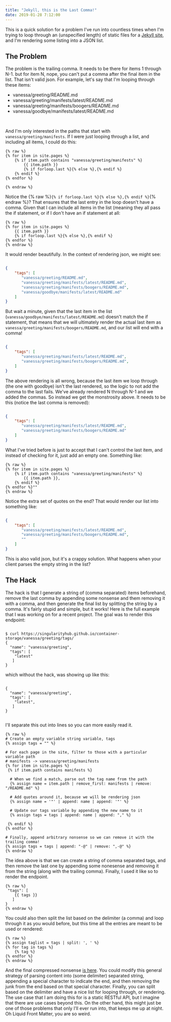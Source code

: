```yaml
---
title: "Jekyll, this is the Last Comma!"
date: 2019-01-28 7:12:00
---
```


This is a quick solution for a problem I've run into countless times when
I'm trying to loop through an (unspecified length) of static files for
a [Jekyll site](https://jekyllrb.com), and I'm rendering some listing into a JSON list.

## The Problem

The problem is the trailing comma. It needs to be there for items 1 through N-1. but
for item N, nope, you can't put a comma after the final item in the list. That isn't
valid json. For example, let's say that I'm looping through these items:

 - vanessa/greeting/README.md
 - vanessa/greeting/manifests/latest/README.md
 - vanessa/greeting/manifests/boogers/README.md
 - vanessa/goodbye/manifests/latest/README.md


<br>

And I'm only interested in the paths that start with `vanessa/greeting/manifests`. 
If I were just looping through a list, and including all items, I could do this:


```
{% raw %}
{% for item in site.pages %}
    {% if item.path contains "vanessa/greeting/manifests" %}
        {{ item.path }}
        {% if forloop.last %}{% else %},{% endif %}
    {% endif %}
{% endfor %}

{% endraw %}
```


Notice the {% raw %}`{% if forloop.last %}{% else %},{% endif %}`{% endraw %}? That ensures that the last
entry in the loop doesn't have a comma. Given that I can include all items in the list 
(meaning they all pass the if statement, or if I don't have an if statement at all:

```
{% raw %}
{% for item in site.pages %}
    {{ item.path }}
    {% if forloop.last %}{% else %},{% endif %}
{% endfor %}
{% endraw %}

```

It would render beautifully. In the context of rendering json, we might see:


```json

{
    "tags": [
       "vanessa/greeting/README.md",
       "vanessa/greeting/manifests/latest/README.md",
       "vanessa/greeting/manifests/boogers/README.md",
       "vanessa/goodbye/manifests/latest/README.md"
    ]
}

```

But wait a minute, given that the last item in 
the list (`vanessa/goodbye/manifests/latest/README.md`) doesn't match the if statement,
that means that we will ultimately render the actual last item as 
`vanessa/greeting/manifests/boogers/README.md`, and our list will end with a comma!


```json

{
    "tags": [
       "vanessa/greeting/manifests/latest/README.md",
       "vanessa/greeting/manifests/boogers/README.md",
    ]
}

```


The above rendering is all wrong, because the last item we loop through 
(the one with goodbye) isn't the last rendered, so the logic to
not add the comma to the last fails. We've already rendered N through N-1 and
we added the commas. So instead we get the monstrosity above.
It needs to be this (notice the last comma is removed):


```json

{
    "tags": [
       "vanessa/greeting/manifests/latest/README.md",
       "vanessa/greeting/manifests/boogers/README.md"
    ]
}

```

What I've tried before is just to accept that I can't control the last item, and instead
of checking for it, just add an empty one. Something like:


```
{% raw %}
{% for item in site.pages %}
    {% if item.path contains "vanessa/greeting/manifests" %}
        {{ item.path }},
    {% endif %}
{% endfor %}"" 
{% endraw %}
```

Notice the extra set of quotes on the end? That would render our list into something like:

```json

{
    "tags": [
       "vanessa/greeting/manifests/latest/README.md",
       "vanessa/greeting/manifests/boogers/README.md",
       ""
    ]
}

```

This is also valid json, but it's a crappy solution.  What happens when your client
parses the empty string in the list?

## The Hack

The hack is that I generate a string of (comma separated) items beforehand, remove
the last comma by appending some nonsense and them removing it with a comma, and then generate
the final list by splitting the string by a comma. It's fairly stupid and simple, but it works!
Here is the full example that I was working on for a recent project. The goal was to render this
endpoint:

```

$ curl https://singularityhub.github.io/container-storage/vanessa/greeting/tags/
{
  "name": "vanessa/greeting", 
  "tags": [
    "latest"
   ]
}

```

which without the hack, was showing up like this:

```

{
  "name": "vanessa/greeting", 
  "tags": [
    "latest",
   ]
}


```

I'll separate this out into lines so you can more easily read it.

```
{% raw %}
# Create an empty variable string variable, tags
{% assign tags = "" %}

# For each page in the site, filter to those with a particular variable path
# manifests -> vanessa/greeting/manifests
{% for item in site.pages %}
 {% if item.path contains manifests %}

  # When we find a match, parse out the tag name from the path
  {% assign name = item.path | remove_first: manifests | remove: "/README.md" %}

  # Add quotes around it, because we will be rendering json
  {% assign name = '"' | append: name | append: '"' %}

  # Update our tags variable by appending the new name to it
  {% assign tags = tags | append: name | append: "," %}

 {% endif %}
{% endfor %}

# Finally, append arbitrary nonsense so we can remove it with the trailing comma!
{% assign tags = tags | append: "-@" | remove: ",-@" %}
{% endraw %}
```

The idea above is that we can create a string of comma separated tags, and then
remove the last one by appending some nonesense and removing it from the string 
(along with the trailing comma). Finally, I used it like so to render the endpoint.

```
{% raw %}
 "tags": [
    {{ tags }}
   ]
}
{% endraw %}
```

You could also then split the list based on the delimiter (a comma) and loop through
it as you would before, but this time all the entries are meant to be used or rendered:

```
{% raw %}
{% assign taglist = tags | split: ', ' %}
{% for tag in tags %}
    {% tag %}
{% endfor %}
{% endraw %}
```

And the final compressed nonsense [is here](https://github.com/singularityhub/container-storage/blob/master/_layouts/tags.html).
You could modify this general strategy of parsing content into (some delimiter)
separated string, appending a special character to indicate the end, and then
removing the junk from the end based on that special character. Finally, you can split
based on the delimiter and have a nice list for looping through, or rendering. The use
case that I am doing this for is a static RESTful API, but I imagine that there 
are use cases beyond this. On the other hand, this might just be one of those problems that only I'll ever run into, that
keeps me up at night. Oh Liquid Front Matter, you are so weird.
